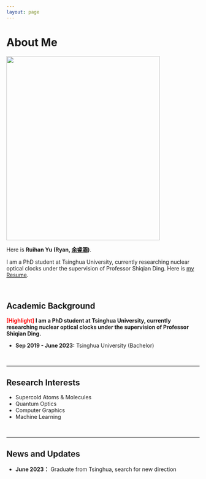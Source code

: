 ```yaml
---
layout: page
---
```


# About Me

<img src="https://aurora.github.io/Ryan.jpg" class="floatpic" width="400" height="480">

Here is **Ruihan Yu (Ryan, [余睿涵](https://arudanmywife.com/file/余睿涵简历.pdf))**.

I am a PhD student at Tsinghua University, currently researching nuclear optical clocks under the supervision of Professor Shiqian Ding. Here is [my Resume](https://aurora.github.io/file/Resume-RyanYu.pdf).

<br>

## Academic Background

**<font color='red'>[Highlight]</font> I am a PhD student at Tsinghua University, currently researching nuclear optical clocks under the supervision of Professor Shiqian Ding.**

- **Sep 2019 - June 2023:** Tsinghua University (Bachelor)

<br>

---

## Research Interests

- Supercold Atoms & Molecules
- Quantum Optics
- Computer Graphics
- Machine Learning



<br>

---

## News and Updates

- **June 2023：** Graduate from Tsinghua, search for new direction

<br>
